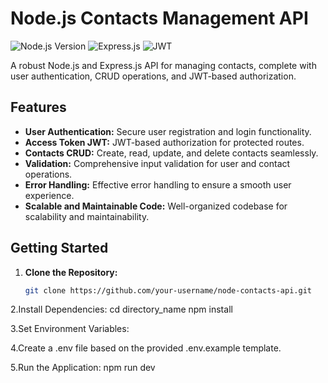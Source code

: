 # Node.js Contacts Management API

![Node.js Version](https://img.shields.io/badge/Node.js-v18.16.0-green)
![Express.js](https://img.shields.io/badge/Express.js-%5E4.18.2-blue)
![JWT](https://img.shields.io/badge/JWT-%5E9.0.2-orange)

A robust Node.js and Express.js API for managing contacts, complete with user authentication, CRUD operations, and JWT-based authorization.

## Features

- **User Authentication:** Secure user registration and login functionality.
- **Access Token JWT:** JWT-based authorization for protected routes.
- **Contacts CRUD:** Create, read, update, and delete contacts seamlessly.
- **Validation:** Comprehensive input validation for user and contact operations.
- **Error Handling:** Effective error handling to ensure a smooth user experience.
- **Scalable and Maintainable Code:** Well-organized codebase for scalability and maintainability.

## Getting Started

1. **Clone the Repository:**
   ```bash
   git clone https://github.com/your-username/node-contacts-api.git

2.Install Dependencies:
cd directory_name
npm install

3.Set Environment Variables:

4.Create a .env file based on the provided .env.example template.

5.Run the Application:
npm run dev
